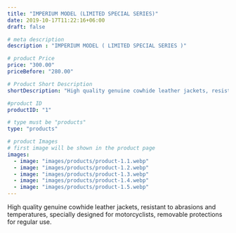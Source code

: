 ```yaml
---
title: "IMPERIUM MODEL (LIMITED SPECIAL SERIES)"
date: 2019-10-17T11:22:16+06:00
draft: false

# meta description
description : "IMPERIUM MODEL ( LIMITED SPECIAL SERIES )"

# product Price
price: "300.00"
priceBefore: "280.00"

# Product Short Description
shortDescription: "High quality genuine cowhide leather jackets, resistant to abrasions and temperatures, specially designed for motorcyclists, removable protections for regular use."

#product ID
productID: "1"

# type must be "products"
type: "products"

# product Images
# first image will be shown in the product page
images:
  - image: "images/products/product-1.1.webp"
  - image: "images/products/product-1.2.webp"
  - image: "images/products/product-1.3.webp"
  - image: "images/products/product-1.4.webp"
  - image: "images/products/product-1.5.webp"
---
```


High quality genuine cowhide leather jackets, resistant to abrasions and temperatures, specially designed for motorcyclists, removable protections for regular use.
